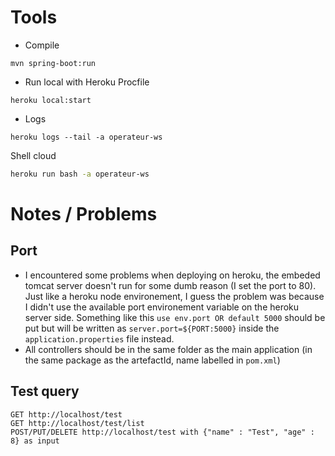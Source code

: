 # Tools
* Compile
```
mvn spring-boot:run
```

* Run local with Heroku Procfile
```
heroku local:start
```

* Logs
```
heroku logs --tail -a operateur-ws
```

Shell cloud
```bash
heroku run bash -a operateur-ws
```

# Notes / Problems
## Port
* I encountered some problems when deploying on heroku, the embeded tomcat server doesn't run for some dumb reason (I set the port to 80). Just like a heroku node environement, I guess the problem was because I didn't use the available port environement variable on the heroku server side. Something like this `use env.port OR default 5000` should be put but will be written as `server.port=${PORT:5000}` inside the `application.properties` file instead.
* All controllers should be in the same folder as the main application (in the same package as the artefactId, name labelled in `pom.xml`)
## Test query
```
GET http://localhost/test
GET http://localhost/test/list
POST/PUT/DELETE http://localhost/test with {"name" : "Test", "age" : 8} as input
```